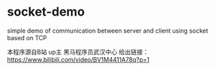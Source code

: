 # socket-demo
simple demo of communication between server and client using socket based on TCP

本程序源自B站 up主 黑马程序员武汉中心
给出链接：https://www.bilibili.com/video/BV1M4411A78q?p=1
